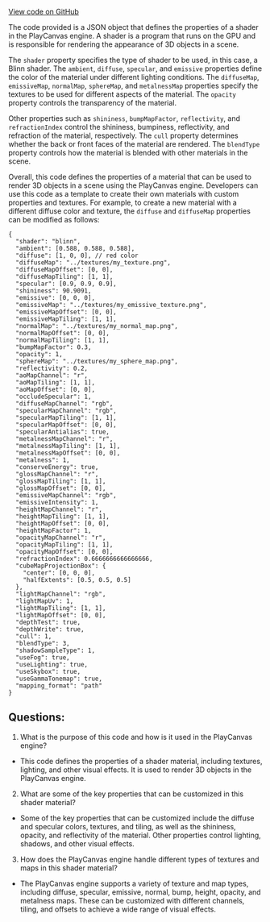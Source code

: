 [View code on GitHub](https://github.com/playcanvas/engine/examples/assets/models/playbot/26020285/Playbot_leg.json)

The code provided is a JSON object that defines the properties of a shader in the PlayCanvas engine. A shader is a program that runs on the GPU and is responsible for rendering the appearance of 3D objects in a scene. 

The `shader` property specifies the type of shader to be used, in this case, a Blinn shader. The `ambient`, `diffuse`, `specular`, and `emissive` properties define the color of the material under different lighting conditions. The `diffuseMap`, `emissiveMap`, `normalMap`, `sphereMap`, and `metalnessMap` properties specify the textures to be used for different aspects of the material. The `opacity` property controls the transparency of the material. 

Other properties such as `shininess`, `bumpMapFactor`, `reflectivity`, and `refractionIndex` control the shininess, bumpiness, reflectivity, and refraction of the material, respectively. The `cull` property determines whether the back or front faces of the material are rendered. The `blendType` property controls how the material is blended with other materials in the scene. 

Overall, this code defines the properties of a material that can be used to render 3D objects in a scene using the PlayCanvas engine. Developers can use this code as a template to create their own materials with custom properties and textures. For example, to create a new material with a different diffuse color and texture, the `diffuse` and `diffuseMap` properties can be modified as follows:

```
{
  "shader": "blinn",
  "ambient": [0.588, 0.588, 0.588],
  "diffuse": [1, 0, 0], // red color
  "diffuseMap": "../textures/my_texture.png",
  "diffuseMapOffset": [0, 0],
  "diffuseMapTiling": [1, 1],
  "specular": [0.9, 0.9, 0.9],
  "shininess": 90.9091,
  "emissive": [0, 0, 0],
  "emissiveMap": "../textures/my_emissive_texture.png",
  "emissiveMapOffset": [0, 0],
  "emissiveMapTiling": [1, 1],
  "normalMap": "../textures/my_normal_map.png",
  "normalMapOffset": [0, 0],
  "normalMapTiling": [1, 1],
  "bumpMapFactor": 0.3,
  "opacity": 1,
  "sphereMap": "../textures/my_sphere_map.png",
  "reflectivity": 0.2,
  "aoMapChannel": "r",
  "aoMapTiling": [1, 1],
  "aoMapOffset": [0, 0],
  "occludeSpecular": 1,
  "diffuseMapChannel": "rgb",
  "specularMapChannel": "rgb",
  "specularMapTiling": [1, 1],
  "specularMapOffset": [0, 0],
  "specularAntialias": true,
  "metalnessMapChannel": "r",
  "metalnessMapTiling": [1, 1],
  "metalnessMapOffset": [0, 0],
  "metalness": 1,
  "conserveEnergy": true,
  "glossMapChannel": "r",
  "glossMapTiling": [1, 1],
  "glossMapOffset": [0, 0],
  "emissiveMapChannel": "rgb",
  "emissiveIntensity": 1,
  "heightMapChannel": "r",
  "heightMapTiling": [1, 1],
  "heightMapOffset": [0, 0],
  "heightMapFactor": 1,
  "opacityMapChannel": "r",
  "opacityMapTiling": [1, 1],
  "opacityMapOffset": [0, 0],
  "refractionIndex": 0.6666666666666666,
  "cubeMapProjectionBox": {
    "center": [0, 0, 0],
    "halfExtents": [0.5, 0.5, 0.5]
  },
  "lightMapChannel": "rgb",
  "lightMapUv": 1,
  "lightMapTiling": [1, 1],
  "lightMapOffset": [0, 0],
  "depthTest": true,
  "depthWrite": true,
  "cull": 1,
  "blendType": 3,
  "shadowSampleType": 1,
  "useFog": true,
  "useLighting": true,
  "useSkybox": true,
  "useGammaTonemap": true,
  "mapping_format": "path"
}
```
## Questions: 
 1. What is the purpose of this code and how is it used in the PlayCanvas engine?
- This code defines the properties of a shader material, including textures, lighting, and other visual effects. It is used to render 3D objects in the PlayCanvas engine.

2. What are some of the key properties that can be customized in this shader material?
- Some of the key properties that can be customized include the diffuse and specular colors, textures, and tiling, as well as the shininess, opacity, and reflectivity of the material. Other properties control lighting, shadows, and other visual effects.

3. How does the PlayCanvas engine handle different types of textures and maps in this shader material?
- The PlayCanvas engine supports a variety of texture and map types, including diffuse, specular, emissive, normal, bump, height, opacity, and metalness maps. These can be customized with different channels, tiling, and offsets to achieve a wide range of visual effects.
